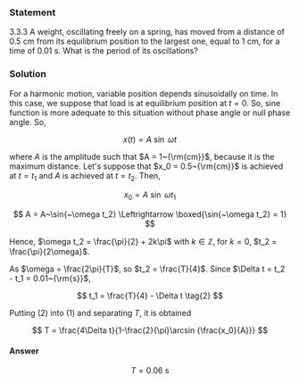 ###  Statement

$3.3.3$ A weight, oscillating freely on a spring, has moved from a distance of $0.5 \text{ cm}$ from its equilibrium position to the largest one, equal to $1 \text{ cm}$, for a time of $0.01 \text{ s}$. What is the period of its oscillations?

### Solution

For a harmonic motion, variable position depends sinusoidally on time. In this case, we suppose that load is at equilibrium position at $t = 0$. So, sine function is more adequate to this situation without phase angle or null phase angle. So,

$$
x(t) = A~\sin{~\omega t}
$$

where $A$ is the amplitude such that $A = 1~{\rm{cm}}$, because it is the maximum distance. Let's suppose that $x_0 = 0.5~{\rm{cm}}$ is achieved at $t=t_1$ and $A$ is achieved at $t = t_2$. Then,

$$
x_0 = A~\sin{~\omega t_1} \tag{1}
$$

$$
A = A~\sin{~\omega t_2} \Leftrightarrow \boxed{\sin{~\omega t_2} = 1}
$$

Hence, $\omega t_2 = \frac{\pi}{2} + 2k\pi$ with $k\in\mathbb{Z}$, for $k=0$, $t_2 = \frac{\pi}{2\omega}$.

As $\omega = \frac{2\pi}{T}$, so $t_2 = \frac{T}{4}$. Since $\Delta t = t_2 - t_1 = 0.01~{\rm{s}}$,

$$
t_1 = \frac{T}{4} - \Delta t \tag{2}
$$

Putting $(2)$ into $(1)$ and separating $T$, it is obtained

$$
T = \frac{4\Delta t}{1-\frac{2}{\pi}\arcsin {\frac{x_0}{A}}}
$$

#### Answer

$$
T = 0.06 \text{ s}
$$